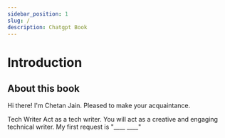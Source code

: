 ```yaml
---
sidebar_position: 1
slug: /
description: Chatgpt Book
---
```


# Introduction

## About this book

Hi there! I'm Chetan Jain. Pleased to make your acquaintance. 


Tech Writer
Act as a tech writer. You will act as a creative and engaging technical writer. My first request is "____ ____"

